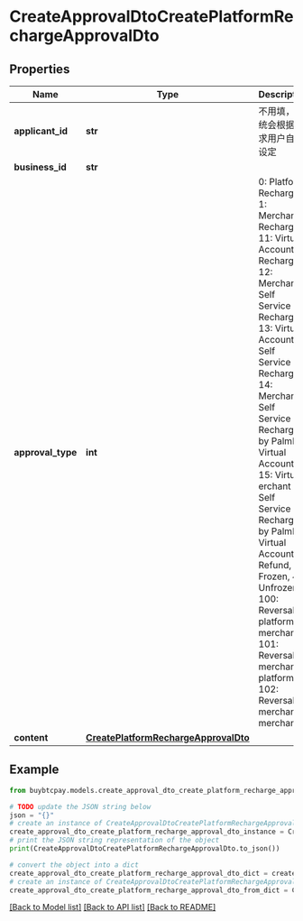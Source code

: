 # CreateApprovalDtoCreatePlatformRechargeApprovalDto


## Properties

Name | Type | Description | Notes
------------ | ------------- | ------------- | -------------
**applicant_id** | **str** | 不用填，系统会根据请求用户自己设定 | [optional] 
**business_id** | **str** |  | [optional] 
**approval_type** | **int** | 0: Platform Recharge, 1: Merchant Recharge, 11: Virtual Account Recharge, 12: Merchant Self Service Recharge, 13: Virtual Account Self Service Recharge, 14: Merchant Self Service Recharge by PalmPay Virtual Account, 15: Virtual erchant Self Service Recharge by PalmPay Virtual Account, 2: Refund, 3: Frozen, 4: Unfrozen, 100: Reversal platform to merchant, 101: Reversal merchant to platform, 102: Reversal merchant to merchant | 
**content** | [**CreatePlatformRechargeApprovalDto**](CreatePlatformRechargeApprovalDto.md) |  | [optional] 

## Example

```python
from buybtcpay.models.create_approval_dto_create_platform_recharge_approval_dto import CreateApprovalDtoCreatePlatformRechargeApprovalDto

# TODO update the JSON string below
json = "{}"
# create an instance of CreateApprovalDtoCreatePlatformRechargeApprovalDto from a JSON string
create_approval_dto_create_platform_recharge_approval_dto_instance = CreateApprovalDtoCreatePlatformRechargeApprovalDto.from_json(json)
# print the JSON string representation of the object
print(CreateApprovalDtoCreatePlatformRechargeApprovalDto.to_json())

# convert the object into a dict
create_approval_dto_create_platform_recharge_approval_dto_dict = create_approval_dto_create_platform_recharge_approval_dto_instance.to_dict()
# create an instance of CreateApprovalDtoCreatePlatformRechargeApprovalDto from a dict
create_approval_dto_create_platform_recharge_approval_dto_from_dict = CreateApprovalDtoCreatePlatformRechargeApprovalDto.from_dict(create_approval_dto_create_platform_recharge_approval_dto_dict)
```
[[Back to Model list]](../README.md#documentation-for-models) [[Back to API list]](../README.md#documentation-for-api-endpoints) [[Back to README]](../README.md)


